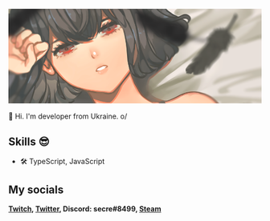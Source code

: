 ![Image](https://github.com/sekkure/sekkure/blob/main/image.png)

🐌 Hi. I'm developer from Ukraine. o/

## Skills 😎
* 🛠️ TypeScript, JavaScript

## My socials

**[Twitch](https://www.twitch.tv/sekure_), [Twitter](https://twitter.com/6secre6), Discord: secre#8499, [Steam](https://steamcommunity.com/id/sekkure/)**
